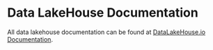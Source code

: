 # Data LakeHouse Documentation
All data lakehouse documentation can be found at [DataLakeHouse.io Documentation](https://docs.datalakehouse.io).
